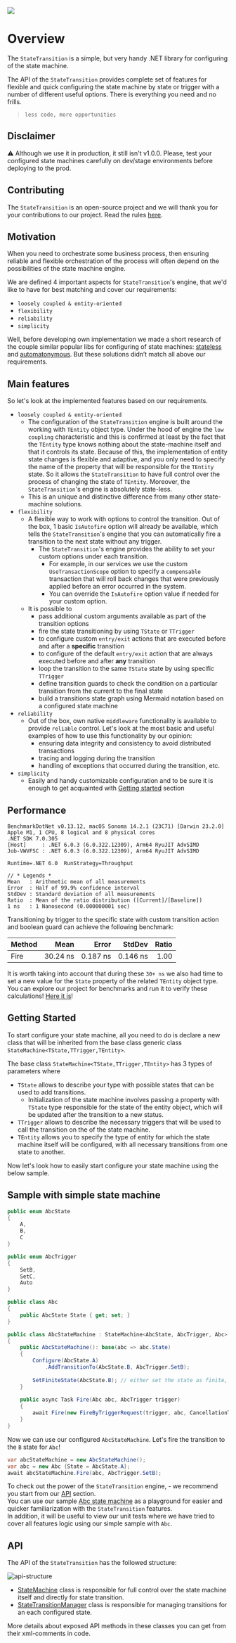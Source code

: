 ![](logo.png)

# Overview

The `StateTransition` is a simple, but very handy .NET library for configuring of the state machine.

The API of the `StateTransition` provides complete set of features for flexible and quick configuring the state machine by state or trigger with a number of different useful options.
There is everything you need and no frills.
> `less code, more opportunities`

## Disclaimer
⚠ Although we use it in production, it still isn't v1.0.0. Please, test your configured state machines carefully on dev/stage environments before deploying to the prod.

## Contributing
The `StateTransition` is an open-source project and we will thank you for your contributions to our project. Read the rules [here](./CONTRIBUTING.md).

## Motivation
When you need to orchestrate some business process, then ensuring reliable and flexible orchestration of the process will often depend on the possibilities of the state machine engine.

We are defined 4 important aspects for `StateTransition`'s engine, that we'd like to have for best matching and cover our requirements:
- `loosely coupled & entity-oriented`
- `flexibility`
- `reliability`
- `simplicity`

Well, before developing own implementation we made a short research of the couple similar popular libs for configuring of state machines: [stateless](https://github.com/dotnet-state-machine/stateless)
and [automatonymous](http://masstransit-project.com/Automatonymous/). But these solutions didn’t match all above our requirements.

## Main features

So let's look at the implemented features based on our requirements.
- `loosely coupled & entity-oriented`
  - The configuration of the `StateTransition` engine is built around the working with `TEntity` object type. Under the hood of engine the `low coupling` characteristic and this is confirmed at least by the fact that the `TEntity` type knows nothing about the state-machine itself and that it controls its state. Because of this, the implementation of entity state changes is flexible and adaptive, and you only need to specify the name of the property that will be responsible for the `TEntity` state. So it allows the `StateTransition` to have full control over the process of changing the state of `TEntity`. Moreover, the `StateTransition`'s engine is absolutely state-less.
  - This is an unique and distinctive difference from many other state-machine solutions.
- `flexibility`
  - A flexible way to work with options to control the transition. Out of the box, 1 basic `IsAutofire` option will already be available, which tells the `StateTransition`'s engine that you can automatically fire a transition to the next state without any trigger.
    - The `StateTransition`'s engine provides the ability to set your custom options under each transition.
      - For example, in our services we use the custom `UseTransactionScope` option to specify a `compensable` transaction that will roll back changes that were previously applied before an error occurred in the system.
      - You can override the `IsAutofire` option value if needed for your custom option.
  - It is possible to 
    - pass additional custom arguments available as part of the transition options
    - fire the state transitioning by using `TState` or `TTrigger`
    - to configure custom `entry/exit` actions that are executed before and after a **specific** transition
    - to configure of the default `entry/exit` action that are always executed before and after **any** transition
    - loop the transition to the same `TState` state by using specific `TTrigger`
    - define transition guards to check the condition on a particular transition from the current to the final state
    - build a transitions state graph using Mermaid notation based on a configured state machine
- `reliability`
  - Out of the box, own native `middleware` functionality is available to provide `reliable` control. Let's look at the most basic and useful examples of how to use this functionality by our opinion:
      - ensuring data integrity and consistency to avoid distributed transactions
      - tracing and logging during the transition
      - handling of exceptions that occurred during the transition, etc.
- `simplicity`
  - Easily and handy customizable configuration and to be sure it is enough to get acquainted with [Getting started](#getting-started) section
  
## Performance
```config
BenchmarkDotNet v0.13.12, macOS Sonoma 14.2.1 (23C71) [Darwin 23.2.0]
Apple M1, 1 CPU, 8 logical and 8 physical cores
.NET SDK 7.0.305
[Host]     : .NET 6.0.3 (6.0.322.12309), Arm64 RyuJIT AdvSIMD
Job-VWVFSC : .NET 6.0.3 (6.0.322.12309), Arm64 RyuJIT AdvSIMD

Runtime=.NET 6.0  RunStrategy=Throughput

// * Legends *
Mean   : Arithmetic mean of all measurements
Error  : Half of 99.9% confidence interval
StdDev : Standard deviation of all measurements
Ratio  : Mean of the ratio distribution ([Current]/[Baseline])
1 ns   : 1 Nanosecond (0.000000001 sec)
```

Transitioning by trigger to the specific state with custom transition action and boolean guard can achieve the following benchmark:

| Method | Mean     | Error    | StdDev   | Ratio |
|------- |---------:|---------:|---------:|------:|
| Fire   | 30.24 ns | 0.187 ns | 0.146 ns |  1.00 |

It is worth taking into account that during these `30+ ns` we also had time to set a new value for the `State` property of the related `TEntity` object type.
You can explore our project for benchmarks and run it to verify these calculations! [Here it is](benchmark/StateTransition.Benchmark/OpenClosedStateMachine.cs)!

## Getting Started

To start configure your state machine, all you need to do is declare a new class that will be inherited from the base class
generic class `StateMachine<TState,TTrigger,TEntity>`.

The base class `StateMachine<TState,TTrigger,TEntity>` has 3 types of parameters where

- `TState` allows to describe your type with possible states that can be used to add transitions.
  - Initialization of the state machine involves passing a property with `TState` type responsible for the state of the entity object, which will be updated after the transition to a new status.
- `TTrigger` allows to describe the necessary triggers that will be used to call the transition on the of the state machine.
- `TEntity` allows you to specify the type of entity for which the state machine itself will be configured, with all necessary transitions from one state to another.

Now let's look how to easily start configure your state machine using the below sample.

## Sample with simple state machine

```csharp
public enum AbcState
{
	A,
	B,
	C
}

public enum AbcTrigger
{
	SetB,
	SetC,
	Auto
}

public class Abc
{
	public AbcState State { get; set; }
}

public class AbcStateMachine : StateMachine<AbcState, AbcTrigger, Abc>
{
	public AbcStateMachine(): base(abc => abc.State)
	{
		Configure(AbcState.A)
			.AddTransitionTo(AbcState.B, AbcTrigger.SetB);
		
		SetFiniteState(AbcState.B); // either set the state as finite, or just configure this state. you have to choose one!
	}
    
	public async Task Fire(Abc abc, AbcTrigger trigger)
	{
		await Fire(new FireByTriggerRequest(trigger, abc, CancellationToken.None));
	}
}
```
Now we can use our configured `AbcStateMachine`. Let's fire the transition to the `B` state for `Abc`!
```csharp
var abcStateMachine = new AbcStateMachine();
var abc = new Abc {State = AbcState.A};
await abcStateMachine.Fire(abc, AbcTrigger.SetB);
```

To check out the power of the `StateTransition` engine, - we recommend you start from our [API](#api) section.  
You can use our sample [Abc state machine](sample/StateTransition.AbcSample/AbcStateMachine.cs) as a playground for easier and quicker familiarization with the `StateTransition` features.  
In addition, it will be useful to view our unit tests where we have tried to cover all features logic using our simple sample with `Abc`.

## API

The API of the `StateTransition` has the followed structure:

![api-structure](api-structure.png)

- [StateMachine](./src/StateTransition/StateMachine.cs) class is responsible for full control over the state machine itself and directly for state transition.
- [StateTransitionManager](./src/StateTransition/StateTransitionManager.cs) class is responsible for managing transitions for an each configured state.

More details about exposed API methods in these classes you can get from their xml-comments in code.
